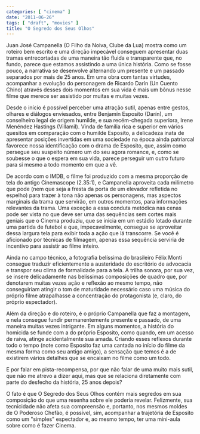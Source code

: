 ```yaml
---
categories: [ "cinema" ]
date: "2011-06-26"
tags: [ "draft", "movies" ]
title: "O Segredo dos Seus Olhos"
---
```

Juan José Campanella (O Filho da Noiva, Clube da Lua) mostra como um
roteiro bem escrito e uma direção impecável conseguem apresentar duas
tramas entrecortadas de uma maneira tão fluida e transparente que,
no fundo, parece que estamos assistindo a uma única história. Como
se fosse pouco, a narrativa se desenvolve alternando um presente e um
passado separados por mais de 25 anos. Em uma obra com tantas virtudes,
acompanhar a evolução do personagem de Ricardo Darín (Un Cuento Chino)
através desses dois momentos em sua vida é mais um bônus nesse filme
que merece ser assistido por muitas e muitas vezes.

Desde o início é possível perceber uma atração sutil, apenas entre
gestos, olhares e diálogos enviesados, entre Benjamín Esposito (Darín),
um conselheiro legal de origem humilde, e sua recém-chegada superiora,
Irene Menéndez Hastings (Villamil). Vinda de família rica e superior
em vários quesitos em comparação com o humilde Esposito, a delicadeza
inata de apresentar posições invertidas em uma sociedade na época
ainda patriarcal favorece nossa identificação com o drama de Esposito,
que, assim como persegue seu suspeito número um do seu agora romance,
e, como se soubesse o que o espera em sua vida, parece perseguir um
outro futuro para si mesmo a todo momento em que a vê.

De acordo com o IMDB, o filme foi produzido com a mesma proporção
de tela do antigo Cinemascope (2.35:1), e Campanella aproveita cada
milímetro que pode (nem que seja a fresta da porta de um elevador
refletida no espelho) para trazer à tona não apenas os personagens,
mas aspectos marginais da trama que servirão, em outros momentos,
para informações relevantes da trama. Uma exceção a essa conduta
metódica nas cenas pode ser vista no que deve ser uma das sequências
sem cortes mais geniais que o Cinema produziu, que se inicia em um
estádio lotado durante uma partida de futebol e que, impecavelmente,
consegue se aproveitar dessa largura tela para exibir toda a ação que
lá transcorre. Se você é aficionado por técnicas de filmagem, apenas
essa sequência serviria de incentivo para assistir ao filme inteiro.

Ainda no campo técnico, a fotografia belíssima do brasileiro Félix
Monti consegue traduzir eficientemente a austeridade do escritório
de advocacia e transpor seu clima de formalidade para a tela. A trilha
sonora, por sua vez, se insere delicadamente nas belíssimas composições
de quadro que, por denotarem muitas vezes ação e reflexão ao mesmo
tempo, não conseguiriam atingir o tom de maturidade necessário caso uma
música do próprio filme atrapalhasse a concentração do protagonista
(e, claro, do próprio espectador).

Além da direção e do roteiro, é o próprio Campanella que faz a
montagem, e nela consegue fundir permanentemente presente e passado,
de uma maneira muitas vezes intrigante. Em alguns momentos, a história
do homicida se funde com a do próprio Esposito, como quando, em um
acesso de raiva, atinge acidentalmente sua amada. Criando esses reflexos
durante todo o tempo (note como Esposito faz uma cantada no início do
filme da mesma forma como seu antigo amigo), a sensação que temos é
a de existirem vários detalhes que se encaixam no filme como um todo.

E por falar em pista-recompensa, por que não falar de uma muito mais
sutil, que não me atrevo a dizer aqui, mas que se relaciona diretamente
com parte do desfecho da história, 25 anos depois?

O fato é que O Segredo dos Seus Olhos contém mais segredos em sua
composição do que uma resenha sobre ele poderia revelar. Felizmente,
sua tecnicidade não afeta sua compreensão e, portanto, nos mesmos
moldes de O Poderoso Chefão, é possível, sim, acompanhar a trajetória
de Esposito como um "simples" espectador e, ao mesmo tempo, ter uma
mini-aula sobre como é fazer Cinema.

